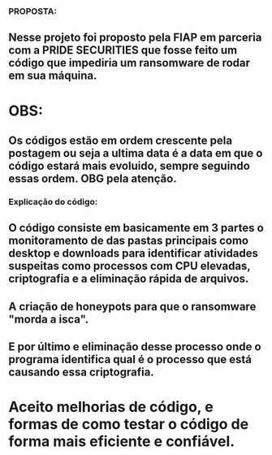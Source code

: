 ### PROPOSTA:
## Nesse projeto foi proposto pela FIAP em parceria com a PRIDE SECURITIES que fosse feito um código que impediria um ransomware de rodar em sua máquina.

# OBS:
## Os códigos estão em ordem crescente pela postagem ou seja a ultima data é a data em que o código estará mais evoluido, sempre seguindo essas ordem. OBG pela atenção.

### Explicação do código:
## O código consiste em basicamente em 3 partes o monitoramento de das pastas principais como desktop e downloads para identificar atividades suspeitas como processos com CPU elevadas, criptografia e a eliminação rápida de arquivos.
## A criação de honeypots para que o ransomware "morda a isca".
## E por último e eliminação desse processo onde o programa identifica qual é o processo que está causando essa criptografia.

# Aceito melhorias de código, e formas de como testar o código de forma mais eficiente e confiável.
